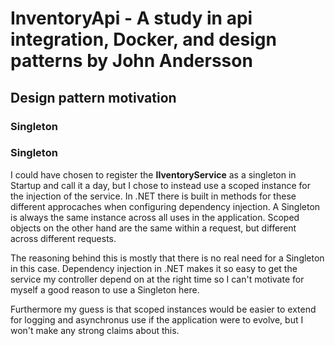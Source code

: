 # InventoryApi - A study in api integration, Docker, and design patterns by John Andersson

## Design pattern motivation



### Singleton



### Singleton

I could have chosen to register the **IIventoryService** as a singleton in Startup and call it a day, but I chose to instead use a scoped instance for the injection of the service. In .NET there is built in methods for these different approcaches when configuring dependency injection. A Singleton is always the same instance across all uses in the application. Scoped objects on the other hand are the same within a request, but different across different requests. 

The reasoning behind this is mostly that there is no real need for a Singleton in this case. 
Dependency injection in .NET makes it so easy to get the service my controller depend on at the right time so I can't motivate for myself a good reason to use a Singleton here.

Furthermore my guess is that scoped instances would be easier to extend for logging and asynchronus use if the application were to evolve, 
but I won't make any strong claims about this.
